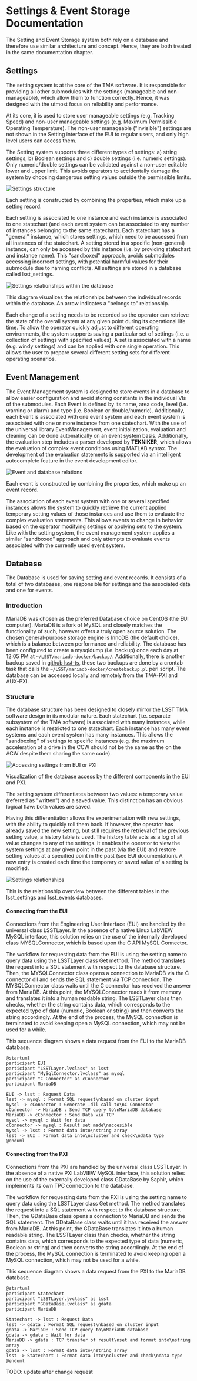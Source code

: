 # Settings & Event Storage Documentation

The Setting and Event Storage system both rely on a database and therefore use similar architecture and concept. Hence,
they are both treated in the same documentation chapter.

## Settings

The setting system is at the core of the TMA software. It is responsible for providing all other submodules with the
settings (manageable and non- manageable), which allow them to function correctly. Hence, it was designed with the
utmost focus on reliability and performance.

At its core, it is used to store user manageable settings (e.g. Tracking Speed) and non-user manageable settings (e.g.
Maximum Permissible Operating Temperature). The non-user manageable ("invisible") settings are not shown in the Setting
interface of the EUI to regular users, and only high level users can access them.

The Setting system supports three different types of settings: a) string settings, b) Boolean settings and c) double
settings (i.e. numeric settings). Only numeric/double settings can be validated against a non-user editable lower and
upper limit. This avoids operators to accidentally damage the system by choosing dangerous setting values outside the
permissible limits.

![Settings structure](./resources/media/SettingsStructure.png)

Each setting is constructed by combining the properties, which make up a setting record.

Each setting is associated to one instance and each instance is associated to one statechart (and each event system can
be associated to any number of instances belonging to the same statechart). Each statechart has a "general" instance,
which stores settings, which need to be accessed from all instances of the statechart. A setting stored in a specific
(non-general) instance, can only be accessed by this instance (i.e. by providing statechart and instance name). This
"sandboxed" approach, avoids submodules accessing incorrect settings, with potential harmful values for their submodule
due to naming conflicts. All settings are stored in a database called lsst_settings.

![Settings relationships within the database](./resources/media/EventsAndDatabaseRelationships.png)

This diagram visualizes the relationships between the individual records within the database. An arrow
indicates a \"belongs to\" relationship.

Each change of a setting needs to be recorded so the operator can retrieve the state of the overall system at any given
point during its operational life time. To allow the operator quickly adjust to different operating environments, the
system supports saving a particular set of settings (i.e. a collection of settings with specified values). A set is
associated with a name (e.g. windy settings) and can be applied with one single operation. This allows the user to
prepare several different setting sets for different operating scenarios.

## Event Management

The Event Management system is designed to store events in a database to allow easier configuration and avoid storing
constants in the individual VIs of the submodules. Each Event is defined by its name, area code, level (i.e. warning or
alarm) and type (i.e. Boolean or double/numeric). Additionally, each Event is associated with one event system and each
event system is associated with one or more instance from one statechart. With the use of the universal library
EventManagement, event initialization, evaluation and cleaning can be done automatically on an event system basis.
Additionally, the evaluation step includes a parser developed by **TEKNIKER**, which allows the evaluation of complex
event conditions using MATLAB syntax. The development of the evaluation statements is supported via an intelligent
autocomplete feature in the event development editor.

![Event and database relations](./resources/media/EventsAndDatabaseRelationships.png)

Each event is constructed by combining the properties, which make up an event record.

The association of each event system with one or several specified instances allows the system to quickly retrieve the
current applied temporary setting values of those instances and use them to evaluate the complex evaluation
statements. This allows events to change in behavior based on the operator modifying settings or applying sets to the
system. Like with the setting system, the event management system applies a similar "sandboxed" approach and only
attempts to evaluate events associated with the currently used event system.

## Database

The Database is used for saving setting and event records. It consists of a total of two databases, one responsible for
settings and the associated data and one for events.

### Introduction

MariaDB was chosen as the preferred Database choice on CentOS (the EUI computer). MariaDB is a fork of MySQL and closely
matches the functionality of such, however offers a truly open source solution. The chosen general-purpose storage
engine is InnoDB (the default choice), which is a balance between performance and reliability. The database has been
configured to create a mysqldump (i.e. backup) once each day at 12:05 PM at `~/LSST/mariadb-docker/backup/`. Additionally,
there is another backup saved in [github lsst-ts](https://github.com/lsst-ts/ts_llconfig_mtcs), these two backups are done
by a crontab task that calls the `~/LSST/mariadb-docker/createbackup.pl` perl script.
The database can be accessed locally and remotely from the TMA-PXI and AUX-PXI.

### Structure

The database structure has been designed to closely mirror the LSST TMA software design in its modular nature. Each
statechart (i.e. separate subsystem of the TMA software) is associated with many instances, while each instance is
restricted to one statechart. Each instance has many event systems and each event system has many instances. This
allows the "sandboxing" of settings to specific instances (e.g. the maximum acceleration of a drive in the CCW should
not be the same as the on the ACW despite them sharing the same code).

![Accessing settings from EUI or PXI](./resources/media/SettingsReading.png)

Visualization of the database access by the different components in the EUI and PXI.

The setting system differentiates between two values: a temporary value (referred as "written") and a saved value. This
distinction has an obvious logical flaw: both values are saved.

Having this differentiation allows the experimentation with new settings, with the ability to quickly roll
them back. If however, the operator has already saved the new setting, but still requires the retrieval of the previous
setting value, a history table is used. The history table acts as a log of all value changes to any of the settings. It
enables the operator to view the system settings at any given point in the past (via the EUI) and restore setting values
at a specified point in the past (see EUI documentation). A new entry is created each time the temporary or saved value
of a setting is modified.

![Settings relationships](./resources/media/DatabaseRelations.png)

This is the relationship overview between the different tables in the lsst_settings and lsst_events databases.

#### Connecting from the EUI

Connections from the Engineering User Interface (EUI) are handled by the universal class LSSTLayer. In the absence of a
native Linux LabVIEW MySQL interface, this solution relies on the use of the internally developed class MYSQLConnector,
which is based upon the C API MySQL Connector.

The workflow for requesting data from the EUI is using the setting name to query data using the LSSTLayer class Get
method. The method translates the request into a SQL statement with respect to the database structure. Then, the
MYSQLConnector class opens a connection to MariaDB via the C connector dll and sends the SQL statement via TCP
connection. The MYSQLConnector class waits until the C connector has received the answer from MariaDB. At this point,
the MYSQLConnector reads it from memory and translates it into a human readable string. The LSSTLayer class then checks,
whether the string contains data, which corresponds to the expected type of data (numeric, Boolean or string) and then
converts the string accordingly. At the end of the process, the MySQL connection is terminated to avoid keeping open a
MySQL connection, which may not be used for a while.

This sequence diagram shows a data request from the EUI to the MariaDB database.

```plantuml
@startuml
participant EUI
participant "LSSTLayer.lvclass" as lsst
participant "MySqlConnector.lvclass" as mysql
participant "C Connector" as cConnector
participant MariaDB

EUI -> lsst : Request Data
lsst -> mysql : Format SQL request\nbased on cluster input
mysql -> cConnector : Generate .dll call to\nC Connector
cConnector -> MariaDB : Send TCP query to\nMariaDB database
MariaDB -> cConnector : Send Data via TCP
mysql -> mysql : Wait for data
cConnector -> mysql : Result set made\naccesible
mysql -> lsst : Format data into\nstring array
lsst -> EUI : Format data into\ncluster and check\ndata type
@enduml
```

#### Connecting from the PXI

Connections from the PXI are handled by the universal class LSSTLayer. In the absence of a native PXI LabVIEW MySQL
interface, this solution relies on the use of the externally developed class GDataBase by Saphir, which implements its
own TPC connection to the database.

The workflow for requesting data from the PXI is using the setting name to query data using the LSSTLayer class Get
method. The method translates the request into a SQL statement with respect to the database structure. Then, the
GDataBase class opens a connection to MariaDB and sends the SQL statement. The GDataBase class waits until it has
received the answer from MariaDB. At this point, the GDataBase translates it into a human readable string. The LSSTLayer
class then checks, whether the string contains data, which corresponds to the expected type of data (numeric, Boolean or
string) and then converts the string accordingly. At the end of the process, the MySQL connection is terminated to avoid
keeping open a MySQL connection, which may not be used for a while.

This sequence diagram shows a data request from the PXI to the MariaDB database.

```plantuml
@startuml
participant Statechart
participant "LSSTLayer.lvclass" as lsst
participant "GDataBase.lvclass" as gdata
participant MariaDB

Statechart -> lsst : Request Data
lsst -> gdata : Format SQL request\nbased on cluster input
gdata -> MariaDB : Send TCP query to\nMariaDB database
gdata -> gdata : Wait for data
MariaDB -> gdata : TCP transfer of result\nset and format into\nstring array
gdata -> lsst : Format data into\nstring array
lsst -> Statechart : Format data into\ncluster and check\ndata type
@enduml
```


TODO: update after change request
